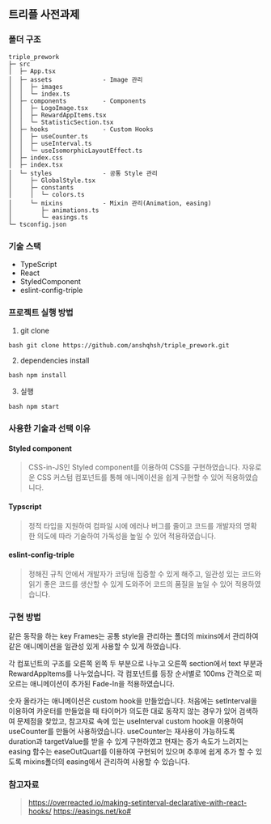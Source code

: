 ## 트리플 사전과제
### 폴더 구조
```
triple_prework
├─ src
│  ├─ App.tsx
│  ├─ assets              - Image 관리
│  │  ├─ images
│  │  └─ index.ts
│  ├─ components          - Components
│  │  ├─ LogoImage.tsx
│  │  ├─ RewardAppItems.tsx
│  │  └─ StatisticSection.tsx
│  ├─ hooks               - Custom Hooks
│  │  ├─ useCounter.ts
│  │  ├─ useInterval.ts
│  │  └─ useIsomorphicLayoutEffect.ts
│  ├─ index.css
│  ├─ index.tsx
│  └─ styles              - 공통 Style 관리
│     ├─ GlobalStyle.tsx
│     ├─ constants
│     │  └─ colors.ts
│     └─ mixins           - Mixin 관리(Animation, easing)
│        ├─ animations.ts
│        └─ easings.ts
└─ tsconfig.json

```
### 기술 스택

- TypeScript
- React
- StyledComponent
- eslint-config-triple

### 프로젝트 실행 방법

1. git clone

``bash
  git clone https://github.com/anshqhsh/triple_prework.git 
``

2. dependencies install

``bash
  npm install
``

3. 실행

``bash
  npm start
``
### 사용한 기술과 선택 이유

#### Styled component

> CSS-in-JS인 Styled component를 이용하여 CSS를 구현하였습니다.
자유로운 CSS 커스텀 컴포넌트를 통해 애니메이션을 쉽게 구현할 수 있어 적용하였습니다.

#### Typscript

> 정적 타입을 지원하여 컴파일 시에 에러나 버그를 줄이고 코드를 개발자의 명확한 의도에 따라 기술하여 가독성을 높일 수 있어 적용하였습니다.

#### eslint-config-triple

> 정해진 규칙 안에서 개발자가 코딩애 집중할 수 있게 해주고, 일관성 있는 코드와 읽기 좋은 코드를 생산할 수 있게 도와주어 코드의 품질을 높일 수 있어 적용하였습니다.

### 구현 방법

같은 동작을 하는 key Frames는 공통 style을 관리하는 폴더의 mixins에서 관리하여 같은 애니메이션을 일관성 있게 사용할 수 있게 하였습니다.

각 컴포넌트의 구조를 오른쪽 왼쪽 두 부분으로 나누고 오른쪽 section에서 text 부분과 RewardAppItems를 나누었습니다. 각 컴포넌트를 등장 순서별로 100ms 간격으로 떠오르는 애니메이션이 추가된 Fade-In을 적용하였습니다.

숫자 올라가는 애니메이션은 custom hook을 만들었습니다.
처음에는 setInterval을 이용하여 카운터를 만들었을 때 타이머가 의도한 대로 동작지 않는 경우가 있어 검색하여 문제점을 찾았고, 참고자료 속에 있는 useInterval custom hook을 이용하여 useCounter를 만들어 사용하였습니다.
useCounter는 재사용이 가능하도록 duration과 targetValue를 받을 수 있게 구현하였고
현재는 증가 속도가 느려지는 easing 함수는 easeOutQuart를 이용하여 구현되어 있으며 추후에 쉽게 추가 할 수 있도록 mixins폴더의 easing에서 관리하여 사용할 수 있습니다.

### 참고자료
> https://overreacted.io/making-setinterval-declarative-with-react-hooks/
>https://easings.net/ko#
